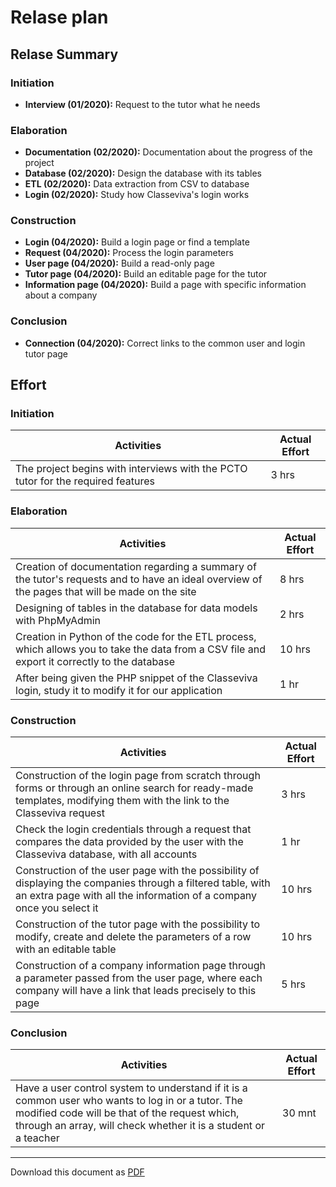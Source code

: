 # Relase plan
## Relase Summary

### Initiation

+ **Interview (01/2020):** Request to the tutor what he needs

### Elaboration
+ **Documentation (02/2020):** Documentation about the progress of the project
+ **Database (02/2020):** Design the database with its tables
+ **ETL (02/2020):** Data extraction from CSV to database
+ **Login (02/2020):** Study how Classeviva's login works

### Construction

+ **Login (04/2020):** Build a login page or find a template
+ **Request (04/2020):** Process the login parameters
+ **User page (04/2020):** Build a read-only page
+ **Tutor page (04/2020):** Build an editable page for the tutor
+ **Information page (04/2020):** Build a page with specific information about a company

### Conclusion
+ **Connection (04/2020):** Correct links to the common user and login tutor page

## Effort
### Initiation
| Activities | Actual Effort |
|--|--|
| The project begins with interviews with the PCTO tutor for the required features | 3 hrs |

### Elaboration
| Activities | Actual Effort |
|--|--|
| Creation of documentation regarding a summary of the tutor's requests and to have an ideal overview of the pages that will be made on the site | 8 hrs |
| Designing of tables in the database for data models with PhpMyAdmin | 2 hrs |
| Creation in Python of the code for the ETL process, which allows you to take the data from a CSV file and export it correctly to the database | 10 hrs |
| After being given the PHP snippet of the Classeviva login, study it to modify it for our application | 1 hr |

### Construction
| Activities | Actual Effort |
|--|--|
| Construction of the login page from scratch through forms or through an online search for ready-made templates, modifying them with the link to the Classeviva request | 3 hrs |
| Check the login credentials through a request that compares the data provided by the user with the Classeviva database, with all accounts | 1 hr |
| Construction of the user page with the possibility of displaying the companies through a filtered table, with an extra page with all the information of a company once you select it | 10 hrs |
| Construction of the tutor page with the possibility to modify, create and delete the parameters of a row with an editable table | 10 hrs |
| Construction of a company information page through a parameter passed from the user page, where each company will have a link that leads precisely to this page | 5 hrs |

### Conclusion
| Activities | Actual Effort |
|--|--|
| Have a user control system to understand if it is a common user who wants to log in or a tutor. The modified code will be that of the request which, through an array, will check whether it is a student or a teacher | 30 mnt |

---

Download this document as [PDF](pdf/release_plan.pdf)
